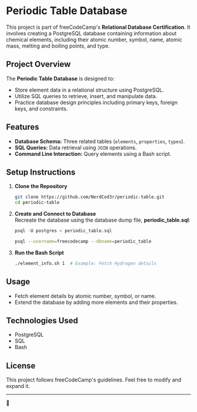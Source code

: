 # Periodic Table Database

This project is part of freeCodeCamp's **Relational Database Certification**. It involves creating a PostgreSQL database containing information about chemical elements, including their atomic number, symbol, name, atomic mass, melting and boiling points, and type.

## Project Overview

The **Periodic Table Database** is designed to:
- Store element data in a relational structure using PostgreSQL.
- Utilize SQL queries to retrieve, insert, and manipulate data.
- Practice database design principles including primary keys, foreign keys, and constraints.

## Features
- **Database Schema:** Three related tables (`elements`, `properties`, `types`).
- **SQL Queries:** Data retrieval using `JOIN` operations.
- **Command Line Interaction:** Query elements using a Bash script.

## Setup Instructions

1. **Clone the Repository**
   ```sh
   git clone https://github.com/NerdCod3r/periodic-table.git
   cd periodic-table
   ```

2. **Create and Connect to Database**  
   Recreate the database using the database dump file, **periodic_table.sql**:
   ```sql
   psql -U postgres < periodic_table.sql
   ```
   ```sh
   psql --username=freecodecamp --dbname=periodic_table
   ```
3. **Run the Bash Script**
   ```sh
   ./element_info.sh 1  # Example: Fetch Hydrogen details
   ```

## Usage
- Fetch element details by atomic number, symbol, or name.
- Extend the database by adding more elements and their properties.

## Technologies Used
- PostgreSQL
- SQL
- Bash

## License
This project follows freeCodeCamp's guidelines. Feel free to modify and expand it.

---

🚀 
